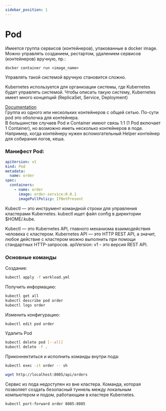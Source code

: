 ```yaml
---
sidebar_position: 1
---
```

# Pod
Имеется группа сервисов (контейнеров), упакованные в docker image.  
Можно управлять созданием, рестартом, удалением сервисов (контейнеров) вручную, пр.: 
```
docker container run <image_name>
``` 
Управлять такой системой вручную становится сложно.

Kubernetes используется для организации системы, где Kubernetes будет управлять системой.
Чтобы описать такую систему, Kubernetes имеет много концепций (ReplicaSet, Service, Deployment)

[Documentation](https://kubernetes.io/docs/concepts/workloads/pods/)  
Группа из одного или нескольких контейнеров с общей сетью. По-сути pod это оболочка для контейнера.  
В большинстве случаев Pod и Container имеют связь 1:1 (1 Pod включает 1 Container), но возможно иметь несколько контейнеров в поде.
Например, когда контейнеру нужен вспомогательный Helper контейнер для собирания логов, кеша.

### Манифест Pod:
```yaml
apiVersion: v1
kind: Pod
metadata:
  name: order
spec:
  containers:
    - name: order
      image: order-service:0.0.1
      imagePullPolicy: IfNotPresent
```

Kubectl — это инструмент командной строки для управления кластерами Kubernetes. kubectl ищет файл config в директории $HOME/.kube.

Kubectl — это Kubernetes API, главного механизма взаимодействия человека с кластером. Kubernetes API — это HTTP REST API, а значит, любое действие с кластером можно выполнить при помощи стандартных HTTP-запросов.
apiVersion: v1 - это версия REST API.  

### Основные команды

Создание:
```bash
kubectl apply -f workload.yml
```
Получить информацию:
```bash
kubectl get all
kubectl describe pod order
kubectl logs order
```
Изменить конфигурацию:
```bash
kubectl edit pod order
```
Удалить Pod
```bash
kubectl delete pod [--all]
kubectl delete -f . 
```
Приконнектиться и исполнить команды внутри пода:
```bash
kubectl exec -it order -- sh

wget http://localhost:8085/api/orders
```
Сервис из пода недоступен из вне кластера. Команда, которая позволяет создать безопасный туннель между локальным компьютером и подом, работающим в кластере Kubernetes.
```bash
kubectl port-forward order 8085:8085
```